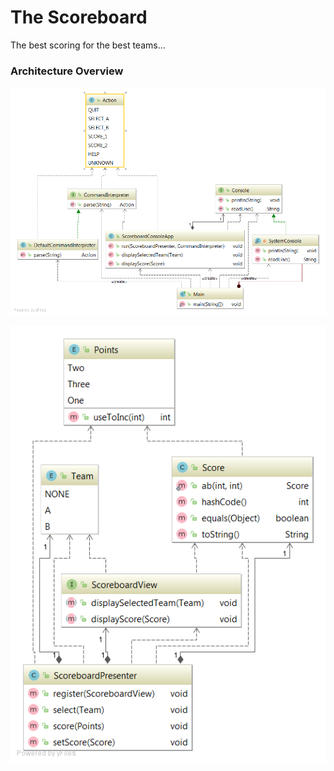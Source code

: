 # The Scoreboard

The best scoring for the best teams...

### Architecture Overview

![Console Architecture](console.png)

![Core Architecture](core.png)